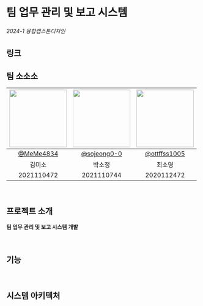 # 팀 업무 관리 및 보고 시스템
###### 2024-1 융합캡스톤디자인
## 링크


## 팀 소소소
|<img src="https://avatars.githubusercontent.com/u/127177460?v=4" width="150" height="150"/>|<img src="https://avatars.githubusercontent.com/u/127373963?v=4" width="150" height="150"/>|<img src="https://avatars.githubusercontent.com/u/62324475?v=4" width="150" height="150"/>|
|:-:|:-:|:-:|
|[@MeMe4834](https://github.com/MeMe4834)|[@sojeong0-0](https://github.com/sojeong0-0)|[@ottffss1005](https://github.com/ottffss1005)|
|김미소|박소정|최소영|
|2021110472|2021110744|2020112472|

</br>

## 프로젝트 소개
**팀 업무 관리 및 보고 시스템 개발**

</br>

## 기능

</br>

## 시스템 아키텍처

</br>
